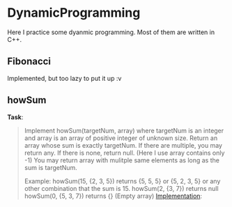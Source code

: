 # DynamicProgramming
Here I practice some dyanmic programming. Most of them are written in C++.
## Fibonacci
Implemented, but too lazy to put it up :v
## howSum
**Task**:
> Implement howSum(targetNum, array)
> where targetNum is an integer and array is an array of positive integer of unknown size.
> Return an array whose sum is exactly targetNum. If there are multiple, you may return any.
> If there is none, return null. (Here I use array contains only -1)
> You may return array with mulitple same elements as long as the sum is targetNum.
> 
> Example:
> howSum(15, {2, 3, 5}) returns {5, 5, 5} or {5, 2, 3, 5} or any other combination that the sum is 15.
> howSum(2, {3, 7}) returns null
> howSum(0, {5, 3, 7}) returns {} (Empty array)
[Implementation](howSum.cpp):
